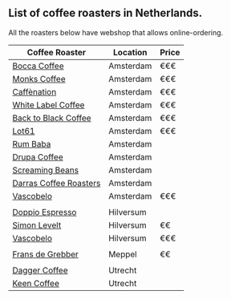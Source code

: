 ## List of coffee roasters in Netherlands. 
All the roasters below have webshop that allows online-ordering. 

Coffee Roaster | Location | Price | 
-------------- | -------- | ------
[Bocca Coffee](https://www.bocca.nl/) | Amsterdam | €€€
[Monks Coffee](https://monkscoffee.nl) | Amsterdam | €€€
[Caffènation](https://caffenation.be/) | Amsterdam | €€€
[White Label Coffee](https://whitelabelcoffee.nl/) | Amsterdam | €€€
[Back to Black Coffee](https://backtoblackcoffee.nl/)  | Amsterdam | €€€
[Lot61](https://lotsixtyone.com/) | Amsterdam | €€€
[Rum Baba](https://www.rumbaba.nl/) | Amsterdam |
[Drupa Coffee](http://www.drupacoffee.com/) | Amsterdam |
[Screaming Beans](https://screamingbeans.nl/en/) | Amsterdam |
[Darras Coffee Roasters](https://darrascoffeeroasters.nl/) | Amsterdam |
[Vascobelo](https://www.vascobelo.be/) | Amsterdam | €€€
 | | 
[Doppio Espresso](https://www.doppio-espresso.nl/shop/) | Hilversum |
[Simon Levelt](https://www.simonlevelt.nl/) | Hilversum | €€
[Vascobelo](https://www.vascobelo.be/) | Hilversum | €€€
 | | 
[Frans de Grebber](https://fransdegrebber.nl/) | Meppel | €€
 | | 
[Dagger Coffee](https://daggercoffee.nl/) | Utrecht |
[Keen Coffee](https://keencoffee.com/) | Utrecht |
